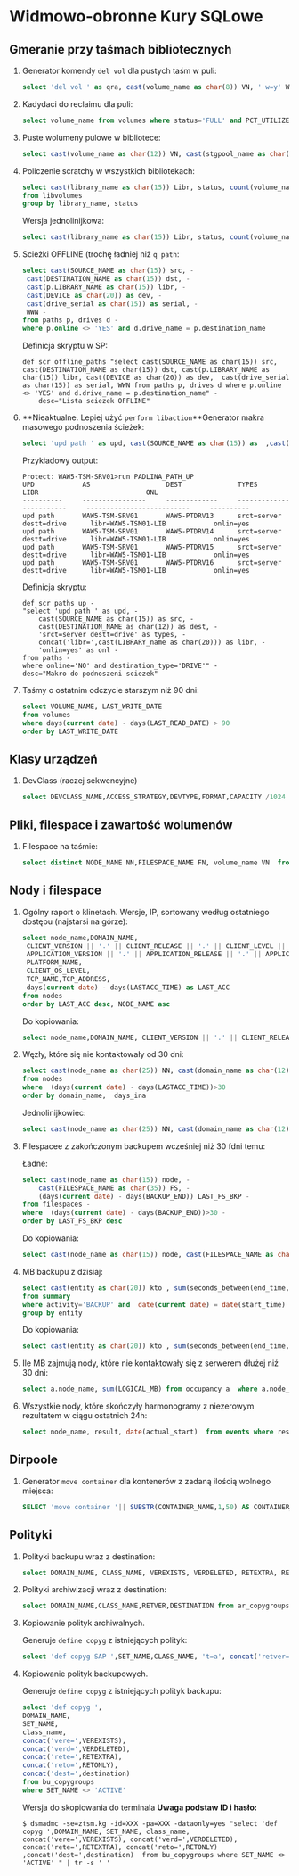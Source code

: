 # Widmowo-obronne Kury SQLowe 

## Gmeranie przy taśmach bibliotecznych

1. Generator komendy `del vol` dla pustych taśm w puli:

	```sql
	select 'del vol ' as qra, cast(volume_name as char(8)) VN, ' w=y' WAIT from volumes where volume_name  in ( select volume_name from libvolumes where library_name='TS4500KON' and volume_name like '%L5' and status='Private') and status='EMPTY' and stgpool_name='ORACLECOPY'
	```

1. Kadydaci do reclaimu dla puli:

	```sql
	select volume_name from volumes where status='FULL' and PCT_UTILIZED<50 and stgpool_name='I500POOLCP'
	```

1. Puste wolumeny pulowe w bibliotece:

	```sql
	select cast(volume_name as char(12)) VN, cast(stgpool_name as char(15)) PN, cast(access as char(10)) acc, status  from volumes where volume_name in ( select volume_name from libvolumes where library_name='TS4500KON' and volume_name like '%L5' and status='Private') and status='EMPTY'
	```

1. Policzenie scratchy w wszystkich bibliotekach:

	```sql
	select cast(library_name as char(15)) Libr, status, count(volume_name) as tape 
	from libvolumes 
	group by library_name, status
	```

	Wersja jednolinijkowa:
  
	```sql
	select cast(library_name as char(15)) Libr, status, count(volume_name) as tape from libvolumes group by library_name, status
	```
   

1. Scieżki OFFLINE (trochę ładniej niż `q path`:

	```sql
	select cast(SOURCE_NAME as char(15)) src, -
	 cast(DESTINATION_NAME as char(15)) dst, - 
	 cast(p.LIBRARY_NAME as char(15)) libr, - 
	 cast(DEVICE as char(20)) as dev, - 
	 cast(drive_serial as char(15)) as serial, -
	 WWN -
	from paths p, drives d -
	where p.online <> 'YES' and d.drive_name = p.destination_name
	```

	Definicja skryptu w SP:

	```
	def scr offline_paths "select cast(SOURCE_NAME as char(15)) src, cast(DESTINATION_NAME as char(15)) dst, cast(p.LIBRARY_NAME as char(15)) libr, cast(DEVICE as char(20)) as dev,  cast(drive_serial as char(15)) as serial, WWN from paths p, drives d where p.online <> 'YES' and d.drive_name = p.destination_name" -
		desc="Lista sciezek OFFLINE"
	```

1. **Nieaktualne. Lepiej użyć `perform libaction`**Generator makra masowego podnoszenia ścieżek:

	```sql
	select 'upd path ' as upd, cast(SOURCE_NAME as char(15)) as  ,cast(DESTINATION_NAME as char(12)) as dest, 'srct=server destt=drive' as types, concat('libr=',cast(LIBRARY_name as char(20))) as libr, 'onlin=yes' as onl  from paths where online='NO' and destination_type='DRIVE'
	```

	Przykładowy output:

	```tsm
	Protect: WAW5-TSM-SRV01>run PADLINA_PATH_UP
	UPD            AS                   DEST              TYPES                        LIBR                           ONL       
	----------     ----------------     -------------     ------------------------     --------------------------     ----------
	upd path       WAW5-TSM-SRV01       WAW5-PTDRV13      srct=server destt=drive      libr=WAW5-TSM01-LIB            onlin=yes 
	upd path       WAW5-TSM-SRV01       WAW5-PTDRV14      srct=server destt=drive      libr=WAW5-TSM01-LIB            onlin=yes 
	upd path       WAW5-TSM-SRV01       WAW5-PTDRV15      srct=server destt=drive      libr=WAW5-TSM01-LIB            onlin=yes 
	upd path       WAW5-TSM-SRV01       WAW5-PTDRV16      srct=server destt=drive      libr=WAW5-TSM01-LIB            onlin=yes
	```

 	Definicja skryptu:

	```
	def scr paths_up -
	"select 'upd path ' as upd, -
		cast(SOURCE_NAME as char(15)) as src, -
		cast(DESTINATION_NAME as char(12)) as dest, -
		'srct=server destt=drive' as types, -
		concat('libr=',cast(LIBRARY_name as char(20))) as libr, -
		'onlin=yes' as onl -
	from paths -
	where online='NO' and destination_type='DRIVE'" -
	desc="Makro do podnoszeni sciezek"
	```

1. Taśmy o ostatnim odczycie starszym niż 90 dni:

	```sql
	select VOLUME_NAME, LAST_WRITE_DATE 
	from volumes 
	where days(current date) - days(LAST_READ_DATE) > 90 
	order by LAST_WRITE_DATE
	```

## Klasy urządzeń

1. DevClass (raczej sekwencyjne)

	```sql
	select DEVCLASS_NAME,ACCESS_STRATEGY,DEVTYPE,FORMAT,CAPACITY /1024 as GIB, MOUNTLIMIT, DIRECTORY from devclasses
	```

## Pliki, filespace i zawartość wolumenów

1. Filespace na taśmie:

	```sql
	select distinct NODE_NAME NN,FILESPACE_NAME FN, volume_name VN  from contents where volume_name in ('180AABL5', '181AABL5')
	```

## Nody i filespace

1. Ogólny raport o klinetach. Wersje, IP, sortowany według ostatniego dostępu (najstarsi na górze):

	```sql
	select node_name,DOMAIN_NAME, 
	 CLIENT_VERSION || '.' || CLIENT_RELEASE || '.' || CLIENT_LEVEL || '.' || CLIENT_SUBLEVEL as ver,
	 APPLICATION_VERSION || '.' || APPLICATION_RELEASE || '.' || APPLICATION_LEVEL || '.' || APPLICATION_SUBLEVEL as app,
	 PLATFORM_NAME, 
	 CLIENT_OS_LEVEL,
	 TCP_NAME,TCP_ADDRESS, 
	 days(current date) - days(LASTACC_TIME) as LAST_ACC 
	from nodes 
	order by LAST_ACC desc, NODE_NAME asc
	```

	Do kopiowania:
  
	```sql
	select node_name,DOMAIN_NAME, CLIENT_VERSION || '.' || CLIENT_RELEASE || '.' || CLIENT_LEVEL || '.' || CLIENT_SUBLEVEL as ver,APPLICATION_VERSION || '.' || APPLICATION_RELEASE || '.' || APPLICATION_LEVEL || '.' || APPLICATION_SUBLEVEL as app ,PLATFORM_NAME, CLIENT_OS_LEVEL,TCP_NAME,TCP_ADDRESS, days(current date) - days(LASTACC_TIME) as LAST_ACC from nodes order by LAST_ACC desc, NODE_NAME asc
	```

1. Węzły, które się nie kontaktowały od 30 dni:

	```sql
	select cast(node_name as char(25)) NN, cast(domain_name as char(12)) DN, (days(current date) - days(LASTACC_TIME))  days_ina 
	from nodes 
	where  (days(current date) - days(LASTACC_TIME))>30 
	order by domain_name,  days_ina
	```

	Jednolinijkowiec: 

	```sql
	select cast(node_name as char(25)) NN, cast(domain_name as char(12)) DN, (days(current date) - days(LASTACC_TIME))  days_ina from nodes where  (days(current date) - days(LASTACC_TIME))>30 order by domain_name,  days_ina
	```

1. Filespacee z zakończonym backupem wcześniej niż 30 fdni temu:

	Ładne:

	```sql
	select cast(node_name as char(15)) node, -
		cast(FILESPACE_NAME as char(35)) FS, -
		(days(current date) - days(BACKUP_END)) LAST_FS_BKP -
	from filespaces -
	where  (days(current date) - days(BACKUP_END))>30 -
	order by LAST_FS_BKP desc
	```

	Do kopiowania:

	```sql
	select cast(node_name as char(15)) node, cast(FILESPACE_NAME as char(35)) FS, (days(current date) - days(BACKUP_END))  LAST_FS_BKP from filespaces where  (days(current date) - days(BACKUP_END))>30 order by LAST_FS_BKP desc
	```

1. MB backupu z dzisiaj:

	```sql
	select cast(entity as char(20)) kto , sum(seconds_between(end_time, start_time))as sekundy, sum(bytes)/1024/1024 MiB 
	from summary 
	where activity='BACKUP' and  date(current date) = date(start_time)
	group by entity
	```

	Do kopiowania:

	```sql
	select cast(entity as char(20)) kto , sum(seconds_between(end_time, start_time))as sekundy, sum(bytes)/1024/1024 MiB from summary where activity='BACKUP' and  date(current date) = date(start_time)group by entity
	```

1. Ile MB zajmują nody, które nie kontaktowały się z serwerem dłużej niź 30 dni:

	```sql
	select a.node_name, sum(LOGICAL_MB) from occupancy a  where a.node_name in ( select node_name from  nodes where  (days(current date) - days(LASTACC_TIME))>30 ) group by a.node_name
	```

1. Wszystkie nody, które skończyły harmonogramy z niezerowym rezultatem w ciągu ostatnich 24h:

	```sql
	select node_name, result, date(actual_start)  from events where result>0 and days(ACTUAL_START) = days(current date)
	```

## Dirpoole 
 
1. Generator `move container` dla kontenerów z zadaną ilością wolnego miejsca:

	```sql
	SELECT 'move container '|| SUBSTR(CONTAINER_NAME,1,50) AS CONTAINER_NAME, 'defrag=yes '|| CAST(FREE_SPACE_MB AS DECIMAL(8,0)) as "FREE_SPACE_MB", SUBSTR(TOTAL_SPACE_MB,1,5) AS TOTAL_SPACE_MB from containers where FREE_SPACE_MB>10 and STATE='AVAILABLE' and CONTAINER_NAME not like '%N:\%' order by FREE_SPACE_MB desc
	``` 

## Polityki

1. Polityki backupu wraz z destination:

	```sql
	select DOMAIN_NAME, CLASS_NAME, VEREXISTS, VERDELETED, RETEXTRA, RETONLY, DESTINATION from bu_copygroups  where set_name='ACTIVE'
	```

1. Polityki archiwizacji wraz z destination:

	```sql
	select DOMAIN_NAME,CLASS_NAME,RETVER,DESTINATION from ar_copygroups
	```

1. Kopiowanie polityk archiwalnych. 

	Generuje `define copyg` z istniejących polityk:

	```sql
	select 'def copyg SAP ',SET_NAME,CLASS_NAME, 't=a', concat('retver=',RETVER), concat('dest=',DESTINATION) from ar_copygroups where domain_name='SAP' and set_name <> 'ACTIVE'
	```

1. Kopiowanie polityk backupowych.

	Generuje `define copyg` z istniejących polityk backupu:

	```sql
	select 'def copyg ',
	DOMAIN_NAME, 
	SET_NAME, 
	class_name, 
	concat('vere=',VEREXISTS), 
	concat('verd=',VERDELETED), 
	concat('rete=',RETEXTRA), 
	concat('reto=',RETONLY),
	concat('dest=',destination)  
	from bu_copygroups 
	where SET_NAME <> 'ACTIVE'
	```

	Wersja do skopiowania do terminala **Uwaga podstaw ID i hasło:**

	```shell
	$ dsmadmc -se=ztsm.kg -id=XXX -pa=XXX -dataonly=yes "select 'def copyg ',DOMAIN_NAME, SET_NAME, class_name, concat('vere=',VEREXISTS), concat('verd=',VERDELETED), concat('rete=',RETEXTRA), concat('reto=',RETONLY) ,concat('dest=',destination)  from bu_copygroups where SET_NAME <> 'ACTIVE' " | tr -s ' '
	```
